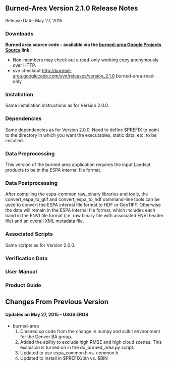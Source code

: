 ## Burned-Area Version 2.1.0 Release Notes ##
Release Date: May 27, 2015

### Downloads ###

**Burned area source code - available via the [burned-area Google Projects Source](https://code.google.com/p/burned-area/source/checkout) link**

  * Non-members may check out a read-only working copy anonymously over HTTP.
  * svn checkout http://burned-area.googlecode.com/svn/releases/version_2.1.0 burned-area-read-only

### Installation ###
Same installation instructions as for Version 2.0.0.

### Dependencies ###
Same dependencies as for Version 2.0.0. Need to define $PREFIX to point to the directory in which you want the executables, static data, etc. to be installed.

### Data Preprocessing ###
This version of the burned area application requires the input Landsat products to be in the ESPA internal file format.

### Data Postprocessing ###
After compiling the espa-common raw\_binary libraries and tools, the convert\_espa\_to\_gtif and convert\_espa\_to\_hdf command-line tools can be used to convert the ESPA internal file format to HDF or GeoTIFF.  Otherwise the data will remain in the ESPA internal file format, which includes each band in the ENVI file format (i.e. raw binary file with associated ENVI header file) and an overall XML metadata file.

### Associated Scripts ###
Same scripts as for Version 2.0.0.

### Verification Data ###

### User Manual ###

### Product Guide ###


## Changes From Previous Version ##
#### Updates on May 27, 2015 - USGS EROS ####
  * burned-area
    1. Cleaned up code from the change in numpy and scikit environment for the Denver BA group.
    1. Added the ability to exclude high RMSE and high cloud scenes.  This exclusion is turned on in the do\_burned\_area.py script.
    1. Updated to use espa\_common.h vs. common.h.
    1. Updated to install in $PREFIX/bin vs. $BIN